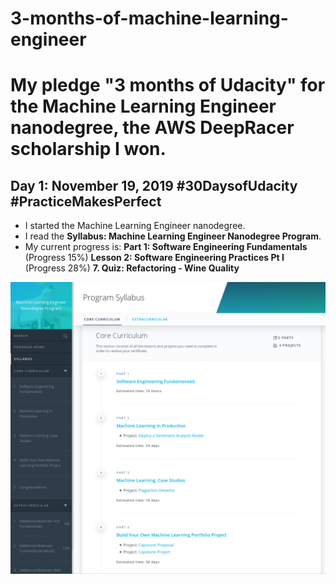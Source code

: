 # 3-months-of-machine-learning-engineer

# My pledge "3 months of Udacity" for the Machine Learning Engineer nanodegree, the AWS DeepRacer scholarship I won.

## Day 1: November 19, 2019 #30DaysofUdacity #PracticeMakesPerfect

- I started the Machine Learning Engineer nanodegree.
- I read the **Syllabus: Machine Learning Engineer Nanodegree Program**.
- My current progress is:
  **Part 1: Software Engineering Fundamentals** (Progress 15%)
  **Lesson 2: Software Engineering Practices Pt I** (Progress 28%)
  **7. Quiz: Refactoring - Wine Quality**

![Day 1](images/Day001.png)
